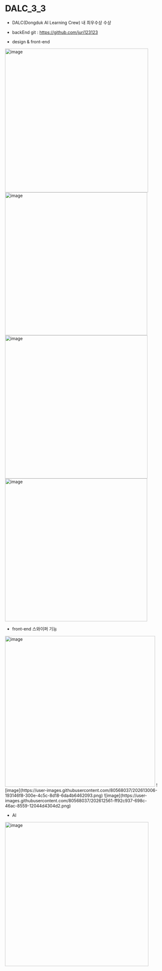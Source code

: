 # DALC_3_3

* DALC(Dongduk AI Learning Crew) 내 최우수상 수상

* backEnd git : https://github.com/juri123123
* design & front-end
<img width="473" alt="image" src="https://user-images.githubusercontent.com/80568037/202612664-136c1771-ef08-4bd0-9aac-5f7b1ea1e8db.png">
<img width="470" alt="image" src="https://user-images.githubusercontent.com/80568037/202612711-8e165dea-3b45-4560-94e6-800133669c6d.png">
<img width="471" alt="image" src="https://user-images.githubusercontent.com/80568037/202612785-eb887d40-1ae0-4658-b3df-65e8f0dedaa0.png">
<img width="470" alt="image" src="https://user-images.githubusercontent.com/80568037/202612815-c9e51ef4-1dde-4e21-91e7-217cb7aac18a.png">

* front-end 스와이퍼 기능
<img width="496" alt="image" src="https://user-images.githubusercontent.com/80568037/202612921-2907a439-cbf2-4bed-b12e-2c99758178ed.png">
![image](https://user-images.githubusercontent.com/80568037/202613006-193146f8-300e-4c5c-8d18-6da4b6462093.png)
![image](https://user-images.githubusercontent.com/80568037/202612561-ff92c937-698c-46ac-8559-12044d4304d2.png)

* AI
<img width="474" alt="image" src="https://user-images.githubusercontent.com/80568037/202612860-6c43d6e6-0596-42be-a4d9-3c75606db149.png">
